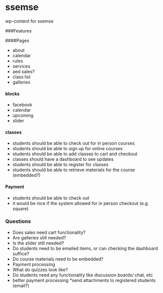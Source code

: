 # ssemse
wp-content for ssemse

###Features

####Pages
* about
* calendar
* rules
* services
* aed sales?
* class list
* galleries

#### blocks
* facebook
* calendar
* upcoming
* slider

#### classes
* students should be able to check out for in person courses
* students should be able to sign up for online courses
* students should be able to add classes to cart and checkout
* classes should have a dashboard to see updates
* students should be able to register for classes
* students should be able to retrieve materials for the course (embedded?)

#### Payment
* students should be able to check out 
* it would be nice if the system allowed for in person checkout (e.g. square)

### Questions
* Does sales need cart functionality?
* Are galleries still needed?
* Is the slider still needed?
* Do students need to be emailed items, or can checking the dashboard suffice?
* Do course materials need to be embedded?
* Payment processing
* What do quizzes look like?
* Do students need any functionality like discussion boards/ chat, etc
* better payment processing
*send attachments to registered students (email?)

